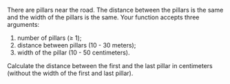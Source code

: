There are pillars near the road. The distance between the pillars is the same and the width of the pillars is the same.
Your function accepts three arguments:
1. number of pillars (≥ 1);
2. distance between pillars (10 - 30 meters);
3. width of the pillar (10 - 50 centimeters).

Calculate the distance between the first and the last pillar in centimeters (without the width of the first and last pillar).